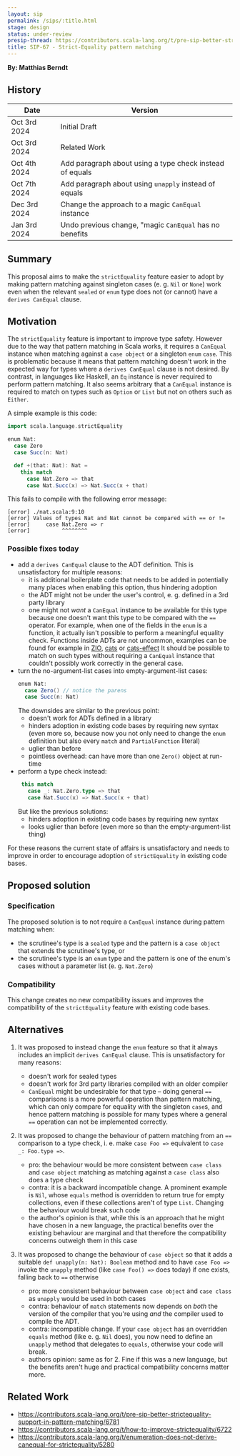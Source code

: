 ```yaml
---
layout: sip
permalink: /sips/:title.html
stage: design
status: under-review
presip-thread: https://contributors.scala-lang.org/t/pre-sip-better-strictequality-support-in-pattern-matching/6781
title: SIP-67 - Strict-Equality pattern matching
---
```


**By: Matthias Berndt**

## History

| Date          | Version                                                   |
|---------------|-----------------------------------------------------------|
| Oct 3rd 2024  | Initial Draft                                             |
| Oct 3rd 2024  | Related Work                                              |
| Oct 4th 2024  | Add paragraph about using a type check instead of equals  |
| Oct 7th 2024  | Add paragraph about using `unapply` instead of equals     |
| Dec 3rd 2024  | Change the approach to a magic `CanEqual` instance        |
| Jan 3rd 2024  | Undo previous change, "magic `CanEqual` has no benefits   |
## Summary

This proposal aims to make the `strictEquality` feature easier to adopt by making pattern matching
against singleton cases (e. g. `Nil` or `None`) work even when the relevant `sealed` or `enum` type
does not (or cannot) have a `derives CanEqual` clause.

## Motivation

The `strictEquality` feature is important to improve type safety. However due to the way that pattern matching in
Scala works, it requires a `CanEqual` instance when matching against a `case object` or a singleton `enum` `case`.
This is problematic because it means that pattern matching doesn't work in the expected way for types where a
`derives CanEqual` clause is not desired.
By contrast, in languages like Haskell, an `Eq` instance is never required to perform pattern matching. It also
seems arbitrary that a `CanEqual` instance is required to match on types such as `Option` or `List` but not on
others such as `Either`.


A simple example is this code:

```scala
import scala.language.strictEquality

enum Nat:
  case Zero
  case Succ(n: Nat)

  def +(that: Nat): Nat =
    this match
      case Nat.Zero => that
      case Nat.Succ(x) => Nat.Succ(x + that)
```
This fails to compile with the following error message:

```
[error] ./nat.scala:9:10
[error] Values of types Nat and Nat cannot be compared with == or !=
[error]     case Nat.Zero => r
[error]          ^^^^^^^^
```
### Possible fixes today
 - add a `derives CanEqual` clause to the ADT definition. This is unsatisfactory for multiple reasons:
   - it is additional boilerplate code that needs to be added in potentially many places when enabling this option, thus hindering adoption
   - the ADT might not be under the user's control, e. g. defined in a 3rd party library
   - one might not *want* a `CanEqual` instance to be available for this type because one doesn't want this type to be compared with the `==`
     operator. For example, when one of the fields in the `enum` is a function, it actually isn't possible to perform a meaningful equality check.
     Functions inside ADTs are not uncommon, examples can be found for example in
     [ZIO](https://github.com/zio/zio/blob/65a35bcba47bdc1720fd86c612fc6573c84b460d/core/shared/src/main/scala/zio/ZIO.scala#L6075),
     [cats](https://github.com/typelevel/cats/blob/1cc04eca9f2bc934c869a7c5054b15f6702866fb/free/src/main/scala/cats/free/Free.scala#L219) or
     [cats-effect](https://github.com/typelevel/cats-effect/blob/eb918fa59f85543278eae3506fda84ccea68ad7c/core/shared/src/main/scala/cats/effect/IO.scala#L2235)
     It should be possible to match on such types without requiring a `CanEqual` instance that couldn't possibly work correctly in the general case.
 - turn the no-argument-list cases into empty-argument-list cases:
   ```scala
   enum Nat:
     case Zero() // notice the parens
     case Succ(n: Nat)
   ```
   The downsides are similar to the previous point:
   - doesn't work for ADTs defined in a library
   - hinders adoption in existing code bases by requiring new syntax (even more so, because now you not only need to change the `enum` definition
   but also every `match` and `PartialFunction` literal)
   - uglier than before
   - pointless overhead: can have more than one `Zero()` object at run-time
 - perform a type check instead:
   ```scala
    this match
      case _: Nat.Zero.type => that
      case Nat.Succ(x) => Nat.Succ(x + that)
   ```
   But like the previous solutions:
   - hinders adoption in existing code bases by requiring new syntax
   - looks uglier than before (even more so than the empty-argument-list thing)
     
For these reasons the current state of affairs is unsatisfactory and needs to improve in order to encourage adoption of `strictEquality` in existing code bases.
## Proposed solution

### Specification

The proposed solution is to not require a `CanEqual` instance during  pattern matching when:
 - the scrutinee's type is a `sealed` type and the pattern is a `case object` that extends the scrutinee's type, or
 - the scrutinee's type is an `enum` type and the pattern is one of the enum's cases without a parameter list (e. g. `Nat.Zero`)

### Compatibility

This change creates no new compatibility issues and improves the compatibility of the `strictEquality` feature with existing code bases.

## Alternatives

1. It was proposed to instead change the `enum` feature so that it always includes an implicit `derives CanEqual` clause. This is unsatisfactory for many reasons:
   - doesn't work for sealed types
   - doesn't work for 3rd party libraries compiled with an older compiler
   - `CanEqual` might be undesirable for that type – doing general `==` comparisons is a more powerful operation than pattern matching, which can only compare
     for equality with the singleton `case`s, and hence pattern matching is possible for many types where a general `==` operation can not be implemented correctly.

1. It was proposed to change the behaviour of pattern matching from an `==` comparison to a type check, i. e. make `case Foo =>` equivalent to `case _: Foo.type =>`.
   - pro: the behaviour would be more consistent between `case class` and `case object` matching as matching against a `case class` also does a type check
   - contra: it is a backward incompatible change. A prominent example is `Nil`, whose `equals` method is overridden to return true for empty collections, even if these
     collections aren't of type `List`. Changing the behaviour would break such code
   - the author's opinion is that, while this is an approach that he might have chosen in a new language, the practical benefits over the existing behaviour are marginal and that therefore the compatibility concerns outweigh them in this case
1. It was proposed to change the behaviour of `case object` so that it adds a suitable `def unapply(n: Nat): Boolean` method and to have `case Foo =>` invoke the `unapply` method (like `case Foo() =>` does today) if one exists, falling back to `==` otherwise
   - pro: more consistent behaviour between `case object` and `case class` as `unapply` would be used in both cases
   - contra: behaviour of `match` statements now depends on *both* the version of the compiler that you're using *and* the compiler used to compile the ADT.
   - contra: incompatible change. If your `case object` has an overridden `equals` method (like e. g. `Nil` does), you now need to define an `unapply` method that delegates to `equals`, otherwise your code will break. 
   - authors opinion: same as for 2. Fine if this was a new language, but the benefits aren't huge and practical compatibility concerns matter more.
 
## Related Work
 - https://contributors.scala-lang.org/t/pre-sip-better-strictequality-support-in-pattern-matching/6781
 - https://contributors.scala-lang.org/t/how-to-improve-strictequality/6722
 - https://contributors.scala-lang.org/t/enumeration-does-not-derive-canequal-for-strictequality/5280
